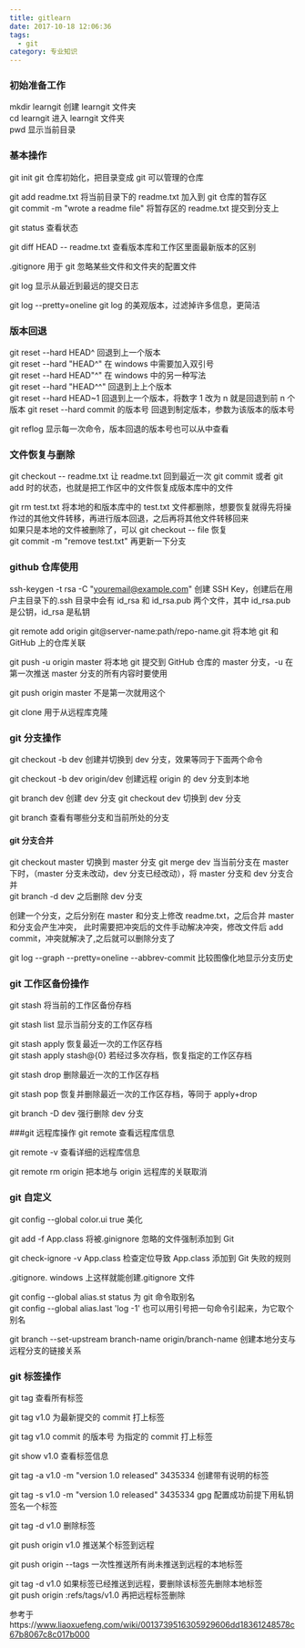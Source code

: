 ```yaml
---
title: gitlearn
date: 2017-10-18 12:06:36
tags:
  - git
category: 专业知识
---
```


### 初始准备工作

mkdir learngit 创建 learngit 文件夹  
cd learngit 进入 learngit 文件夹  
pwd 显示当前目录

### 基本操作

git init git 仓库初始化，把目录变成 git 可以管理的仓库

git add readme.txt 将当前目录下的 readme.txt 加入到 git 仓库的暂存区  
git commit -m "wrote a readme file" 将暂存区的 readme.txt 提交到分支上

git status 查看状态

git diff HEAD -- readme.txt 查看版本库和工作区里面最新版本的区别

.gitignore 用于 git 忽略某些文件和文件夹的配置文件

git log 显示从最近到最远的提交日志

git log --pretty=oneline git log 的美观版本，过滤掉许多信息，更简洁

### 版本回退

git reset --hard HEAD^ 回退到上一个版本  
git reset --hard "HEAD^" 在 windows 中需要加入双引号  
git reset --hard HEAD"^" 在 windows 中的另一种写法  
git reset --hard "HEAD^^" 回退到上上个版本  
git reset --hard HEAD~1 回退到上一个版本，将数字 1 改为 n 就是回退到前 n 个版本
git reset --hard commit 的版本号 回退到制定版本，参数为该版本的版本号

git reflog 显示每一次命令，版本回退的版本号也可以从中查看

### 文件恢复与删除

git checkout -- readme.txt 让 readme.txt 回到最近一次 git commit 或者 git add 时的状态，也就是把工作区中的文件恢复成版本库中的文件

git rm test.txt 将本地的和版本库中的 test.txt 文件都删除，想要恢复就得先将操作过的其他文件转移，再进行版本回退，之后再将其他文件转移回来  
如果只是本地的文件被删除了，可以 git checkout -- file 恢复  
git commit -m "remove test.txt" 再更新一下分支

### github 仓库使用

ssh-keygen -t rsa -C "youremail@example.com" 创建 SSH Key，创建后在用户主目录下的.ssh 目录中会有 id_rsa 和 id_rsa.pub 两个文件，其中 id_rsa.pub 是公钥，id_rsa 是私钥

git remote add origin git@server-name:path/repo-name.git 将本地 git 和 GitHub 上的仓库关联

git push -u origin master 将本地 git 提交到 GitHub 仓库的 master 分支，-u 在第一次推送 master 分支的所有内容时要使用

git push origin master 不是第一次就用这个

git clone 用于从远程库克隆

### git 分支操作

git checkout -b dev 创建并切换到 dev 分支，效果等同于下面两个命令

git checkout -b dev origin/dev 创建远程 origin 的 dev 分支到本地

git branch dev 创建 dev 分支
git checkout dev 切换到 dev 分支

git branch 查看有哪些分支和当前所处的分支

#### git 分支合并
git checkout master 切换到 master 分支
git merge dev 当当前分支在 master 下时，（master 分支未改动，dev 分支已经改动），将 master 分支和 dev 分支合并  
git branch -d dev 之后删除 dev 分支

创建一个分支，之后分别在 master 和分支上修改 readme.txt，之后合并 master 和分支会产生冲突，
此时需要把冲突后的文件手动解决冲突，修改文件后 add commit，冲突就解决了,之后就可以删除分支了

git log --graph --pretty=oneline --abbrev-commit 比较图像化地显示分支历史

### git 工作区备份操作

git stash 将当前的工作区备份存档

git stash list 显示当前分支的工作区存档

git stash apply 恢复最近一次的工作区存档  
git stash apply stash@{0} 若经过多次存档，恢复指定的工作区存档

git stash drop 删除最近一次的工作区存档

git stash pop 恢复并删除最近一次的工作区存档，等同于 apply+drop

git branch -D dev 强行删除 dev 分支

###git 远程库操作
git remote 查看远程库信息

git remote -v 查看详细的远程库信息

git remote rm origin 把本地与 origin 远程库的关联取消

### git 自定义

git config --global color.ui true 美化

git add -f App.class 将被.ginignore 忽略的文件强制添加到 Git

git check-ignore -v App.class 检查定位导致 App.class 添加到 Git 失败的规则

.gitignore. windows 上这样就能创建.gitignore 文件

git config --global alias.st status 为 git 命令取别名  
git config --global alias.last 'log -1' 也可以用引号把一句命令引起来，为它取个别名

git branch --set-upstream branch-name origin/branch-name 创建本地分支与远程分支的链接关系

### git 标签操作

git tag 查看所有标签

git tag v1.0 为最新提交的 commit 打上标签

git tag v1.0 commit 的版本号 为指定的 commit 打上标签

git show v1.0 查看标签信息

git tag -a v1.0 -m "version 1.0 released" 3435334 创建带有说明的标签

git tag -s v1.0 -m "version 1.0 released" 3435334 gpg 配置成功前提下用私钥签名一个标签

git tag -d v1.0 删除标签

git push origin v1.0 推送某个标签到远程

git push origin --tags 一次性推送所有尚未推送到远程的本地标签

git tag -d v1.0 如果标签已经推送到远程，要删除该标签先删除本地标签  
git push origin :refs/tags/v1.0 再把远程标签删除

参考于https://www.liaoxuefeng.com/wiki/0013739516305929606dd18361248578c67b8067c8c017b000


